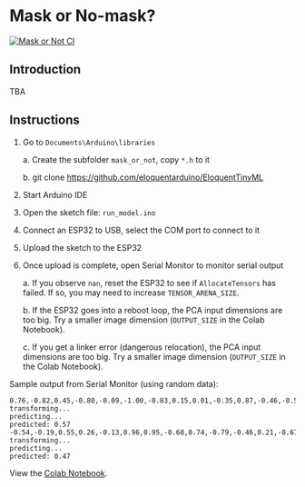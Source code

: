 # Mask or No-mask?

[![Mask or Not CI](https://github.com/lisaong/stackup-workshops/workflows/Mask%20or%20Not%20CI/badge.svg)](https://github.com/lisaong/stackup-workshops/actions?query=workflow%3A%22Mask+or+Not+CI%22)

## Introduction
TBA

## Instructions
1. Go to `Documents\Arduino\libraries`

   a. Create the subfolder `mask_or_not`, copy `*.h` to it

   b. git clone https://github.com/eloquentarduino/EloquentTinyML
  
2. Start Arduino IDE
3. Open the sketch file: `run_model.ino`
4. Connect an ESP32 to USB, select the COM port to connect to it
5. Upload the sketch to the ESP32
6. Once upload is complete, open Serial Monitor to monitor serial output
  
   a. If you observe `nan`, reset the ESP32 to see if `AllocateTensors` has failed. If so, you may need to increase `TENSOR_ARENA_SIZE`.

   b. If the ESP32 goes into a reboot loop, the PCA input dimensions are too big. Try a smaller image dimension (`OUTPUT_SIZE` in the Colab Notebook).
  
   c. If you get a linker error (dangerous relocation), the PCA input dimensions are too big. Try a smaller image dimension (`OUTPUT_SIZE` in the Colab Notebook).

Sample output from Serial Monitor (using random data):
```
0.76,-0.82,0.45,-0.80,-0.09,-1.00,-0.83,0.15,0.01,-0.35,0.87,-0.46,-0.51,0.18,0.70,0.20,-0.92,0.34,-0.32,-0.64,-0.82,-0.58,-0.65,-0.51,0.13,-0.09,0.21,0.67,0.43,0.35,0.56,-0.22,0.07,0.54,0.80,0.33,0.50,-0.94,-0.02,-0.34,0.30,-0.06,0.83,0.53,-0.24,-0.59,0.20,0.71,0.88,0.55,-0.72,0.48,0.53,-0.76,0.78,-0.85,-0.61,0.92,-0.82,-0.23,-0.71,-0.87,0.42,-0.54,0.83,-0.85,-0.76,0.00,-0.66,0.54,0.82,0.67,0.57,0.97,-0.52,0.00,-0.87,0.50,-0.80,-0.03,-0.43,-0.59,0.15,-0.45,0.76,0.31,-0.85,0.12,0.76,-0.91,-0.09,-0.75,-0.54,-0.94,-0.75,0.71,0.02,0.24,-0.93,0.69,0.65,-0.76,-0.54,0.94,-0.80,-0.98,0.83,0.66,-0.36,-0.10,-0.40,0.80,0.90,-0.82,0.26,0.78,0.62,-0.57,0.01,-0.98,0.32,0.63,0.23,-0.28,0.36,-0.05,0.54,0.36,-0.18,-0.83,-0.80,-0.21,0.28,0.57,-0.17,0.04,-0.18,0.90,-0.78,0.08,-0.94,0.76,-0.15,-0.32,0.52,-0.66,0.94,-0.33,-0.47,-0.38,-0.28,-0.65,-0.72,-0.84,0.26,0.13,0.57,-0.98,-0.27,0.29,0.75,-0.73,0.57,0.37,-1.00,-0.02,-0.29,0.82,0.97,-0.52,-0.72,0.13,-0.72,0.86,0.98,-0.32,-0.60,-0.17,-0.46,0.98,-0.87,0.20,0.94,-0.01,-0.95,0.85,-0.08,-0.02,-0.46,0.72,0.91,0.04,0.73,-0.09,-0.11,0.14,0.85,0.86,0.27,-0.43,-0.63,0.70,0.51,-0.28,-0.23,0.24,-0.23,-0.24,0.24,-0.58,0.88,-0.81,0.63,-0.50,-0.57,0.42,-0.06,-0.49,-0.44,-0.27,0.96,0.56,0.99,0.51,-0.81,0.07,-0.84,0.41,-0.93,-0.07,-0.93,-0.62,0.69,-0.97,0.73,0.57,0.24,-0.93,-0.89,0.92,-0.12,-0.17,-0.12,0.83,0.51,-0.21,0.08,0.46,0.88,0.00,0.54,-0.06,-0.76,-0.90,-0.69,-0.96,-0.81,-0.49,-0.70,0.10,-0.86,-0.24,0.05,-0.68,-0.59,0.66,-0.80,0.60,0.10,-0.67,0.12,0.69,0.56,-0.57,0.29,0.81,0.10,-0.74,0.05,0.68,-0.06,0.44,-0.39,-0.03,0.43,-0.27,-0.39,-0.91,0.35,-0.25,0.46,-0.94,-0.20,-0.62,-0.98,-0.76,0.58,0.25,0.42,-0.20,-0.72,0.85,-0.17,-0.75,-0.28,0.66,-0.16,0.09,0.76,0.46,-0.17,-0.79,0.46,-0.38,-0.12,0.52,0.82,-0.29,0.75,-0.31,-0.52,0.70,-0.72,-0.24,-0.48,-0.32,0.15,0.62,0.39,-0.46,-0.47,-0.62,-0.31,0.72,0.02,0.88,0.91,-0.65,0.54,-0.16,0.42,0.06,-0.39,0.69,-0.94,0.22,-0.52,0.32,-0.57,0.94,0.63,-0.35,0.69,0.35,0.06,0.76,0.06,0.73,0.45,-0.86,-0.28,-0.88,-0.68,-0.58,0.43,0.02,-0.66,0.29,0.86,-0.80,-0.06,-0.50,0.77,-0.76,-0.07,-0.58,0.69,-0.69,0.49,-0.83,0.54,-0.20,-0.98,-0.83,0.50,-0.27,-0.87,0.23,0.72,-0.52,0.74,-0.80,-0.88,0.87,0.98,-0.59,0.63,0.23,0.09,0.54,
transforming...
predicting...
predicted: 0.57
-0.54,-0.19,0.55,0.26,-0.13,0.96,0.95,-0.68,0.74,-0.79,-0.46,0.21,-0.67,-0.86,0.71,-1.00,0.29,-0.86,0.39,0.61,0.91,0.35,-0.88,-0.89,0.76,-0.91,-0.11,0.20,-0.17,0.35,0.77,0.07,-0.73,0.37,-0.92,0.34,-0.72,-0.29,0.76,-0.40,0.45,-0.99,0.51,0.89,0.70,-0.10,0.19,-0.36,-0.35,0.42,0.25,-0.33,0.50,-0.46,0.37,-0.09,0.11,-0.02,0.11,0.80,0.38,0.41,-0.89,-0.23,-0.38,-0.67,-0.64,0.57,-0.35,0.72,-0.73,-0.26,0.13,-0.51,0.27,0.13,-0.81,-0.43,0.82,0.14,0.19,-0.13,0.40,-0.87,-0.35,0.01,-0.74,-0.96,-0.26,0.31,-0.57,0.53,-0.08,0.76,-0.58,-0.42,-0.17,-0.17,-0.90,0.51,0.66,0.18,-0.42,0.31,0.66,-0.87,0.36,-0.79,0.70,0.69,-0.37,-0.63,0.50,0.44,-0.47,-0.66,-0.35,-0.17,0.50,0.81,-0.54,0.05,0.27,0.14,0.76,0.25,0.25,0.37,-0.17,-0.17,0.12,0.41,0.60,-0.54,0.70,0.72,-0.14,-0.21,-0.80,0.23,-0.91,-0.98,0.81,0.94,0.78,0.97,-0.41,-0.35,0.72,-0.53,-0.04,-0.23,0.05,0.78,-0.55,0.02,-0.53,0.90,0.55,0.33,0.80,0.63,-0.86,-0.13,0.40,0.76,0.63,0.79,-0.80,0.80,-0.69,-0.78,-0.65,-0.93,0.69,0.72,-0.87,0.61,-0.41,-0.95,0.98,0.91,0.78,-0.39,-0.98,-0.98,-0.31,0.68,0.68,0.44,0.94,-0.24,-0.06,0.53,-0.85,0.96,0.77,0.69,0.49,0.60,-0.83,-0.29,-0.28,-0.81,-0.32,0.94,-0.76,-0.36,0.56,0.96,0.28,0.34,-0.89,0.72,-0.31,-0.94,0.64,0.91,-0.53,-0.80,0.94,-0.49,0.09,-0.24,-0.61,-0.19,0.39,-0.21,0.50,0.68,0.66,-0.18,0.74,0.54,0.14,0.13,0.83,-0.24,0.23,-0.31,-0.95,0.21,-0.71,-0.87,0.87,0.23,0.94,-0.80,0.61,0.25,0.69,0.05,0.07,-0.94,0.93,0.57,0.86,-0.54,0.07,0.46,0.09,0.68,-0.71,-0.41,-0.30,-0.76,0.50,0.15,0.24,0.54,0.87,0.39,0.62,0.05,-0.84,0.14,-0.94,0.33,-0.34,-0.61,0.01,0.17,-0.40,0.91,0.29,0.52,-0.73,0.63,-1.00,-0.46,-0.24,0.51,0.19,0.73,0.61,0.91,0.43,0.06,-0.57,0.78,-0.19,0.01,-0.65,-0.09,-0.16,-0.76,0.10,-0.68,-0.01,0.72,0.13,0.69,0.95,-0.13,-0.87,0.57,0.77,0.23,-0.28,0.12,-0.77,-0.56,0.19,-0.72,-0.70,-0.72,-0.80,-0.89,-0.19,0.52,0.87,0.69,0.55,0.92,0.35,-0.05,0.02,0.87,0.31,-0.94,0.62,-0.90,0.06,0.83,-0.89,-0.85,-0.20,-0.99,-0.62,0.07,0.27,-0.28,-0.18,-0.79,0.87,-0.51,0.63,-0.31,-0.16,-0.29,-0.61,-0.10,-0.63,0.14,0.21,0.54,0.06,-0.13,-0.13,0.59,0.13,-0.77,-0.13,-0.37,0.56,0.04,-0.49,0.25,-0.20,-0.91,-0.70,0.17,-0.55,0.67,0.51,0.67,0.28,0.32,-0.96,-0.45,-0.11,0.13,-0.93,-0.72,-0.98,-0.25,0.16,-0.22,-0.35,0.44,
transforming...
predicting...
predicted: 0.47
```

View the [Colab Notebook](mask_or_not.ipynb).
